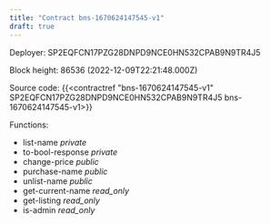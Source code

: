 ```yaml
---
title: "Contract bns-1670624147545-v1"
draft: true
---
```

Deployer: SP2EQFCN17PZG28DNPD9NCE0HN532CPAB9N9TR4J5


 



Block height: 86536 (2022-12-09T22:21:48.000Z)

Source code: {{<contractref "bns-1670624147545-v1" SP2EQFCN17PZG28DNPD9NCE0HN532CPAB9N9TR4J5 bns-1670624147545-v1>}}

Functions:

* list-name _private_
* to-bool-response _private_
* change-price _public_
* purchase-name _public_
* unlist-name _public_
* get-current-name _read_only_
* get-listing _read_only_
* is-admin _read_only_
